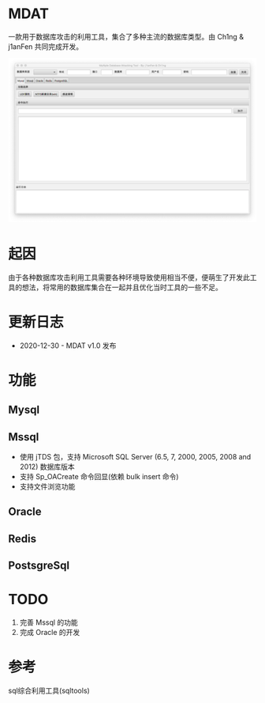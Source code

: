 # MDAT
一款用于数据库攻击的利用工具，集合了多种主流的数据库类型。由 Ch1ng & j1anFen 共同完成开发。

![pic](./images/Xnip2020-12-30_11-00-08.png)

# 起因
由于各种数据库攻击利用工具需要各种环境导致使用相当不便，便萌生了开发此工具的想法，将常用的数据库集合在一起并且优化当时工具的一些不足。

# 更新日志
- 2020-12-30 - MDAT v1.0 发布

# 功能
## Mysql
## Mssql
- 使用 jTDS 包，支持 Microsoft SQL Server (6.5, 7, 2000, 2005, 2008 and 2012) 数据库版本
- 支持 Sp_OACreate 命令回显(依赖 bulk insert 命令)
- 支持文件浏览功能
## Oracle
## Redis
## PostsgreSql

# TODO
1. 完善 Mssql 的功能
2. 完成 Oracle 的开发

# 参考
sql综合利用工具(sqltools)

